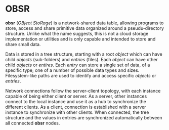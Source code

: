 
# OBSR

**obsr** (_OBject StoRage_) is a network-shared data table, allowing programs to store, access and share primitive data organized around a pseudu-directory structure.
Unlike what the name suggests, this is not a cloud storage implementation or utilities and is only capable and intended to store and share small data. 

Data is stored in a tree structure, starting with a root _object_ which can have child _objects_ (sub-folders) and _entries_ (files). Each _object_ can have other child _objects_ or _entires_. 
Each _entry_ can store a single set of data, of a specific type; one of a number of possible data types and sizes. Filesystem-like paths are used to identify and access specific _objects_ or _entries_.

Network connections follow the server-client topology, with each instance capable of being either client or server. As a server, other instances connect to the local instance and use it as a hub to synchronize the different clients. As a client, connection is established with a server instance to synchronize with other clients.
When connected, the tree structure and the values in entries are synchronized automatically between all connected **obsr** nodes.
